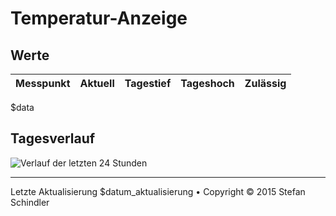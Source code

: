 # Temperatur-Anzeige
## Werte
Messpunkt | Aktuell | Tagestief | Tageshoch | Zulässig
--- | --- | --- | --- | ---
$data

## Tagesverlauf
![Verlauf der letzten 24 Stunden](plot.png)

---
    
Letzte Aktualisierung $datum_aktualisierung • Copyright © 2015 Stefan Schindler
